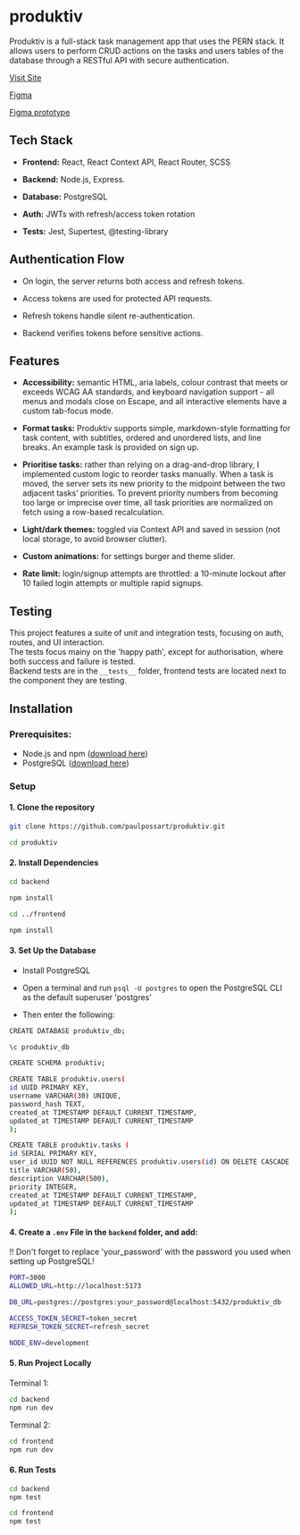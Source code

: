 # produktiv
Produktiv is a full-stack task management app that uses the PERN stack. It allows users to perform CRUD actions on the tasks and users tables of the database through a RESTful API with secure authentication.

[Visit Site](https://produktiv.netlify.app/)

[Figma](https://www.figma.com/design/bITCZrFdR3oE4tM2RG0X3C/productiv?node-id=0-1&t=Yr9n4aa2vl5wrUWM-1)

[Figma prototype](https://www.figma.com/proto/bITCZrFdR3oE4tM2RG0X3C/productiv?node-id=0-1&t=Yr9n4aa2vl5wrUWM-1)

## Tech Stack
- **Frontend:** React, React Context API, React Router, SCSS

- **Backend:** Node.js, Express.

- **Database:** PostgreSQL

- **Auth:** JWTs with refresh/access token rotation

- **Tests:** Jest, Supertest, @testing-library

## Authentication Flow
- On login, the server returns both access and refresh tokens.

- Access tokens are used for protected API requests.

- Refresh tokens handle silent re-authentication.

- Backend verifies tokens before sensitive actions.

## Features
- **Accessibility:** semantic HTML, aria labels, colour contrast that meets or exceeds WCAG AA standards, and keyboard navigation support - all menus and modals close on Escape, and all interactive elements have a custom tab-focus mode. 

- **Format tasks:** Produktiv supports simple, markdown-style formatting for task content, with subtitles, ordered and unordered lists, and line breaks. An example task is provided on sign up.

- **Prioritise tasks:** rather than relying on a drag-and-drop library, I implemented custom logic to reorder tasks manually. When a task is moved, the server sets its new priority to the midpoint between the two adjacent tasks’ priorities. To prevent priority numbers from becoming too large or imprecise over time, all task priorities are normalized on fetch using a row-based recalculation.

- **Light/dark themes:** toggled via Context API and saved in session (not local storage, to avoid browser clutter).

- **Custom animations:** for settings burger and theme slider.

- **Rate limit:**  login/signup attempts are throttled: a 10-minute lockout after 10 failed login attempts or multiple rapid signups.

## Testing
This project features a suite of unit and integration tests, focusing on auth, routes, and UI interaction.  
The tests focus mainy on the 'happy path', except for authorisation, where both success and failure is tested.  
Backend tests are in the `__tests__` folder, frontend tests are located next to the component they are testing.

## Installation
### Prerequisites:
- Node.js and npm ([download here](https://nodejs.org/))
- PostgreSQL ([download here](https://www.postgresql.org/download/))

### Setup
#### 1. Clone the repository

```bash
git clone https://github.com/paulpossart/produktiv.git

cd produktiv
```

#### 2. Install Dependencies

```bash
cd backend

npm install

cd ../frontend

npm install
```
#### 3. Set Up the Database

- Install PostgreSQL

- Open a terminal and run `psql -U postgres` to open the PostgreSQL CLI as the default superuser 'postgres'

- Then enter the following:

```bash
CREATE DATABASE produktiv_db;

\c produktiv_db

CREATE SCHEMA produktiv;

CREATE TABLE produktiv.users(
id UUID PRIMARY KEY,
username VARCHAR(30) UNIQUE,
password_hash TEXT,
created_at TIMESTAMP DEFAULT CURRENT_TIMESTAMP,
updated_at TIMESTAMP DEFAULT CURRENT_TIMESTAMP
);

CREATE TABLE produktiv.tasks (
id SERIAL PRIMARY KEY,
user_id UUID NOT NULL REFERENCES produktiv.users(id) ON DELETE CASCADE,
title VARCHAR(50),
description VARCHAR(500),
priority INTEGER,
created_at TIMESTAMP DEFAULT CURRENT_TIMESTAMP,
updated_at TIMESTAMP DEFAULT CURRENT_TIMESTAMP
);

```

#### 4. Create a `.env` File in the `backend` folder, and add:
!! Don't forget to replace 'your_password' with the password you used when setting up PostgreSQL!

```bash
PORT=3000
ALLOWED_URL=http://localhost:5173

DB_URL=postgres://postgres:your_password@localhost:5432/produktiv_db

ACCESS_TOKEN_SECRET=token_secret
REFRESH_TOKEN_SECRET=refresh_secret

NODE_ENV=development

```

#### 5. Run Project Locally
Terminal 1:
```bash
cd backend
npm run dev
```

Terminal 2:
```bash
cd frontend
npm run dev
```

#### 6. Run Tests
```bash
cd backend
npm test

cd frontend
npm test
```
